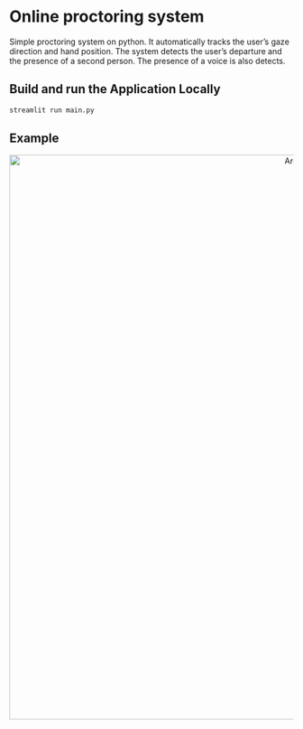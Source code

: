 # Online proctoring system
Simple proctoring system on python. It automatically tracks the user’s gaze direction and hand position. The system detects the user’s departure and the presence of a second person. The presence of a voice is also detects.

## Build and run the Application Locally
```python
streamlit run main.py
```

## Example
<p align="center">
  <img width="1000" alt="Arch2" src="https://github.com/level0rd/web_proctoring/assets/45522296/b38291da-199c-4c65-a733-fb0220ce0556.jpg">
</p>
